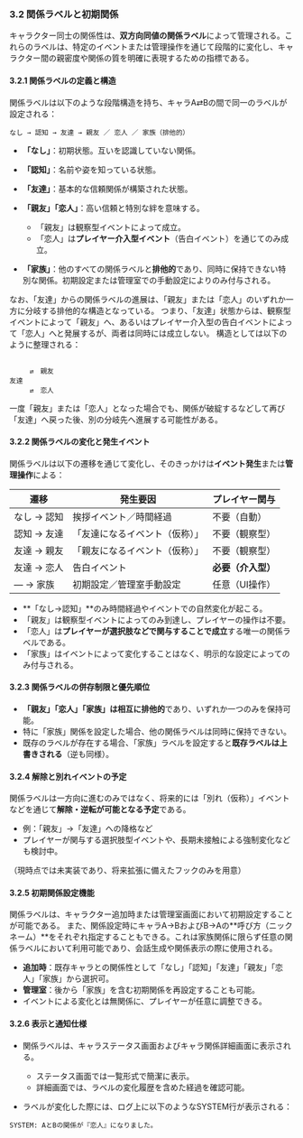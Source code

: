 ### 3.2 関係ラベルと初期関係

キャラクター同士の関係性は、**双方向同値の関係ラベル**によって管理される。これらのラベルは、特定のイベントまたは管理操作を通じて段階的に変化し、キャラクター間の親密度や関係の質を明確に表現するための指標である。

#### 3.2.1 関係ラベルの定義と構造

関係ラベルは以下のような段階構造を持ち、キャラA⇄Bの間で同一のラベルが設定される：

```
なし → 認知 → 友達 → 親友 ／ 恋人 ／ 家族（排他的）
```

* **「なし」**：初期状態。互いを認識していない関係。
* **「認知」**：名前や姿を知っている状態。
* **「友達」**：基本的な信頼関係が構築された状態。
* **「親友」「恋人」**：高い信頼と特別な絆を意味する。

  * 「親友」は観察型イベントによって成立。
  * 「恋人」は**プレイヤー介入型イベント**（告白イベント）を通じてのみ成立。
* **「家族」**：他のすべての関係ラベルと**排他的**であり、同時に保持できない特別な関係。初期設定または管理室での手動設定によりのみ付与される。

なお、「友達」からの関係ラベルの進展は、「親友」または「恋人」のいずれか一方に分岐する排他的な構造となっている。
つまり、「友達」状態からは、観察型イベントによって「親友」へ、あるいはプレイヤー介入型の告白イベントによって「恋人」へと発展するが、両者は同時には成立しない。
構造としては以下のように整理される：
```

　　　⇄　親友
友達
　　　⇄　恋人

```

一度「親友」または「恋人」となった場合でも、関係が破綻するなどして再び「友達」へ戻った後、別の分岐先へ進展する可能性がある。

#### 3.2.2 関係ラベルの変化と発生イベント

関係ラベルは以下の遷移を通じて変化し、そのきっかけは**イベント発生**または**管理操作**による：

| 遷移      | 発生要因            | プレイヤー関与     |
| ------- | --------------- | ----------- |
| なし → 認知 | 挨拶イベント／時間経過     | 不要（自動）      |
| 認知 → 友達 | 「友達になるイベント（仮称）」 | 不要（観察型）     |
| 友達 → 親友 | 「親友になるイベント（仮称）」 | 不要（観察型）     |
| 友達 → 恋人 | 告白イベント          | **必要（介入型）** |
| ― → 家族  | 初期設定／管理室手動設定    | 任意（UI操作）    |

* \*\*「なし→認知」\*\*のみ時間経過やイベントでの自然変化が起こる。
* 「親友」は観察型イベントによってのみ到達し、プレイヤーの操作は不要。
* 「恋人」は**プレイヤーが選択肢などで関与することで成立**する唯一の関係ラベルである。
* 「家族」はイベントによって変化することはなく、明示的な設定によってのみ付与される。

#### 3.2.3 関係ラベルの併存制限と優先順位

* **「親友」「恋人」「家族」**は**相互に排他的**であり、いずれか一つのみを保持可能。
* 特に「家族」関係を設定した場合、他の関係ラベルは同時に保持できない。
* 既存のラベルが存在する場合、「家族」ラベルを設定すると**既存ラベルは上書きされる**（逆も同様）。

#### 3.2.4 解除と別れイベントの予定

関係ラベルは一方向に進むのみではなく、将来的には「別れ（仮称）」イベントなどを通じて**解除・逆転が可能となる予定**である。

* 例：「親友」→「友達」への降格など
* プレイヤーが関与する選択肢型イベントや、長期未接触による強制変化なども検討中。

（現時点では未実装であり、将来拡張に備えたフックのみを用意）

#### 3.2.5 初期関係設定機能

関係ラベルは、キャラクター追加時または管理室画面において初期設定することが可能である。
また、関係設定時にキャラA→BおよびB→Aの\*\*呼び方（ニックネーム）\*\*をそれぞれ指定することもできる。これは家族関係に限らず任意の関係ラベルにおいて利用可能であり、会話生成や関係表示の際に使用される。

* **追加時**：既存キャラとの関係性として「なし」「認知」「友達」「親友」「恋人」「家族」から選択可。
* **管理室**：後から「家族」を含む初期関係を再設定することも可能。
* イベントによる変化とは無関係に、プレイヤーが任意に調整できる。

#### 3.2.6 表示と通知仕様

* 関係ラベルは、キャラステータス画面およびキャラ関係詳細画面に表示される。

  * ステータス画面では一覧形式で簡潔に表示。
  * 詳細画面では、ラベルの変化履歴を含めた経過を確認可能。
* ラベルが変化した際には、ログ上に以下のようなSYSTEM行が表示される：

```
SYSTEM: AとBの関係が『恋人』になりました。
```